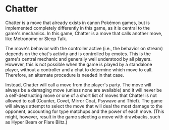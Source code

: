 # Chatter

Chatter is a move that already exists in canon Pokémon games, but is implemented completely differently in this game,
as it is central to the game's mechanics. In this game, Chatter is a move that calls another move, like Metronome or
Sleep Talk.

The move's behavior with the controller active (i.e., the behavior on stream) depends on the chat's activity and is
controlled by emotes. This is the game's central mechanic and generally well understood by all players. However, this
is not possible when the game is played by a standalone player, without a controller and a chat to determine which
move to call. Therefore, an alternate procedure is needed in that case.

Instead, Chatter will call a move from the player's party. The move will always be a damaging move (unless none are
available) and it will never be a self-destructing move or one of a short list of moves that Chatter is not allowed to
call (Counter, Covet, Mirror Coat, Psywave and Thief). The game will always attempt to select the move that will deal
the most damage to the opponent, accounting for type matchups and the power of each move. (This might, however, result
in the game selecting a move with drawbacks, such as Hyper Beam or Flare Blitz.)
